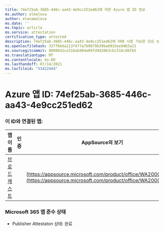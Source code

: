 ```yaml
---
title: 74ef25ab-3685-446c-aa43-4e9cc251ed62에 대한 Azure 앱 ID 정보
ms.author: elmalova
author: elenamalova
ms.date: ''
ms.topic: article
ms.service: attestation
certification_type: attested
description: 74ef25ab-3685-446c-aa43-4e9cc251ed62에 대해 사용 가능한 모든 보안 및 규정 준수 정보입니다.
ms.openlocfilehash: 337f8e6a213f477a7b9879b39ba0915ee94b5a21
ms.sourcegitcommit: 0098942ce316ab984e09fd9d2063cbc516c8bfb5
ms.translationtype: MT
ms.contentlocale: ko-KR
ms.lasthandoff: 07/14/2021
ms.locfileid: "53422444"
---
```

# <a name="azure-app-id-74ef25ab-3685-446c-aa43-4e9cc251ed62"></a>Azure 앱 ID: 74ef25ab-3685-446c-aa43-4e9cc251ed62


### <a name="apps-associated-with-this-id"></a>이 ID와 연결된 앱:
| **앱 이름** | **인증** | **AppSource의 보기** |
|-|-|-|
| [브로드캐스트](https://docs.microsoft.com/en-us/microsoft-365-app-certification/forward/WA200002697) |  | [https://appsource.microsoft.com/product/office/WA200002697](https://appsource.microsoft.com/product/office/WA200002697) |

### <a name="microsoft-365-app-compliance-status"></a>Microsoft 365 앱 준수 상태
- Publisher Attestaton 상태: 완료
